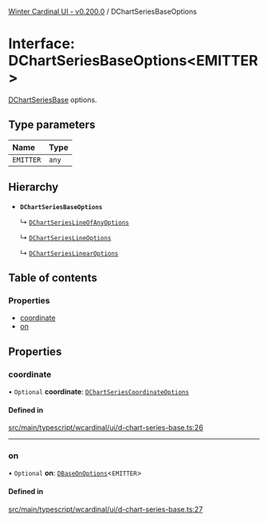 [Winter Cardinal UI - v0.200.0](../index.md) / DChartSeriesBaseOptions

# Interface: DChartSeriesBaseOptions<EMITTER\>

[DChartSeriesBase](../classes/DChartSeriesBase.md) options.

## Type parameters

| Name | Type |
| :------ | :------ |
| `EMITTER` | `any` |

## Hierarchy

- **`DChartSeriesBaseOptions`**

  ↳ [`DChartSeriesLineOfAnyOptions`](DChartSeriesLineOfAnyOptions.md)

  ↳ [`DChartSeriesLineOptions`](DChartSeriesLineOptions.md)

  ↳ [`DChartSeriesLinearOptions`](DChartSeriesLinearOptions.md)

## Table of contents

### Properties

- [coordinate](DChartSeriesBaseOptions.md#coordinate)
- [on](DChartSeriesBaseOptions.md#on)

## Properties

### coordinate

• `Optional` **coordinate**: [`DChartSeriesCoordinateOptions`](DChartSeriesCoordinateOptions.md)

#### Defined in

[src/main/typescript/wcardinal/ui/d-chart-series-base.ts:26](https://github.com/winter-cardinal/winter-cardinal-ui/blob/v0.200.0/src/main/typescript/wcardinal/ui/d-chart-series-base.ts#L26)

___

### on

• `Optional` **on**: [`DBaseOnOptions`](DBaseOnOptions.md)<`EMITTER`\>

#### Defined in

[src/main/typescript/wcardinal/ui/d-chart-series-base.ts:27](https://github.com/winter-cardinal/winter-cardinal-ui/blob/v0.200.0/src/main/typescript/wcardinal/ui/d-chart-series-base.ts#L27)
